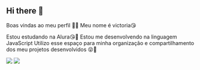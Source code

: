 ## Hi there 👋

Boas vindas ao meu perfil 💙💙
Meu nome é victoria😘 

Estou estudando na Alura😘🤪
Estou me desenvolvendo na linguagem JavaScript
Utilizo esse espaço para minha organização e compartilhamento dos meu projetos desenvolvidos 😝🤣



![](https://media1.tenor.com/m/7PadBzBzfecAAAAd/choi-san-san.gif)
![](.https://media1.tenor.com/m/XTG5AAcZD70AAAAd/choi-san-san.gif)
